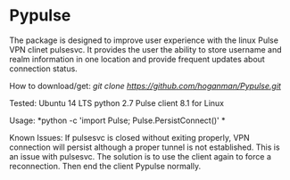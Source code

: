 # Pypulse

The package is designed to improve user experience with the linux Pulse VPN clinet pulsesvc. It provides the user the ability to store username and realm information in one location and provide frequent updates about connection status.

How to download/get:
 *git clone https://github.com/hoganman/Pypulse.git*

Tested:
  Ubuntu 14 LTS
  python 2.7
  Pulse client 8.1 for Linux

Usage:
 *python -c 'import Pulse; Pulse.PersistConnect()' *

Known Issues:
 If pulsesvc is closed without exiting properly, VPN connection will persist although a proper tunnel is not established. This is an issue with pulsesvc. The solution is to use the client again to force a reconnection. Then end the client Pypulse normally.

